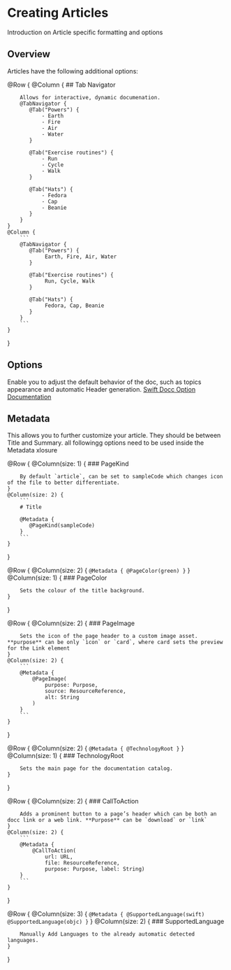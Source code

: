 # Creating Articles

Introduction on Article specific formatting and options

## Overview

Articles have the following additional options:


@Row {
    @Column {
        ## Tab Navigator

        Allows for interactive, dynamic documenation.
        @TabNavigator {
           @Tab("Powers") {
               - Earth
               - Fire
               - Air
               - Water
           }

           @Tab("Exercise routines") {
               - Run
               - Cycle
               - Walk
           }

           @Tab("Hats") {
               - Fedora
               - Cap 
               - Beanie
           }
        }
    }
    @Column {
        ```
        @TabNavigator {
           @Tab("Powers") {
                Earth, Fire, Air, Water
           }

           @Tab("Exercise routines") {
                Run, Cycle, Walk
           }

           @Tab("Hats") {
                Fedora, Cap, Beanie
           }
        }
        ```
    }
}


## Options
Enable you to adjust the default behavior of the doc, such as topics appearance and automatic Header generation.
[Swift Docc Option Documentation](#https://www.swift.org/documentation/docc/options#Adjusting-Visual-Style)

## Metadata
This allows you to further customize your article. They should be between Title and Summary. all followingg options need to be used inside the Metadata xlosure

@Row {
    @Column(size: 1) {
        ### PageKind

        By default `article`, can be set to sampleCode which changes icon of the file to better differentiate.
    }
    @Column(size: 2) {
        ```
        # Title

        @Metadata {
           @PageKind(sampleCode)
        }
        ```
    }
}
    
@Row {
    @Column(size: 2) {
        ```
        @Metadata {
            @PageColor(green)
        }
        ```
    }
    @Column(size: 1) {
        ### PageColor

        Sets the colour of the title background.
    }
}

@Row {
    @Column(size: 2) {
        ### PageImage
        
        Sets the icon of the page header to a custom image asset. **purpose** can be only `ìcon` or `card`, where card sets the preview for the Link element
    }
    @Column(size: 2) {
        ```
        @Metadata {
            @PageImage(
                purpose: Purpose, 
                source: ResourceReference, 
                alt: String
            )
        }
        ```
    }
}

@Row {
    @Column(size: 2) {
        ```
        @Metadata {
           @TechnologyRoot
        }
        ```
    }
    @Column(size: 1) {
        ### TechnologyRoot

        Sets the main page for the documentation catalog.
    }
}

@Row {
    @Column(size: 2) {
        ### CallToAction
        
        Adds a prominent button to a page’s header which can be both an docc link or a web link. **Purpose** can be `download` or `link`
    }
    @Column(size: 2) {
        ```
        @Metadata {
            @CallToAction(
                url: URL, 
                file: ResourceReference, 
                purpose: Purpose, label: String)
        }
        ```
    }
}

@Row {
    @Column(size: 3) {
        ```
        @Metadata {
            @SupportedLanguage(swift)
            @SupportedLanguage(objc)
        }
        ```
    }
    @Column(size: 2) {
        ### SupportedLanguage
            
        Manually Add Languages to the already automatic detected languages.
    }
}
